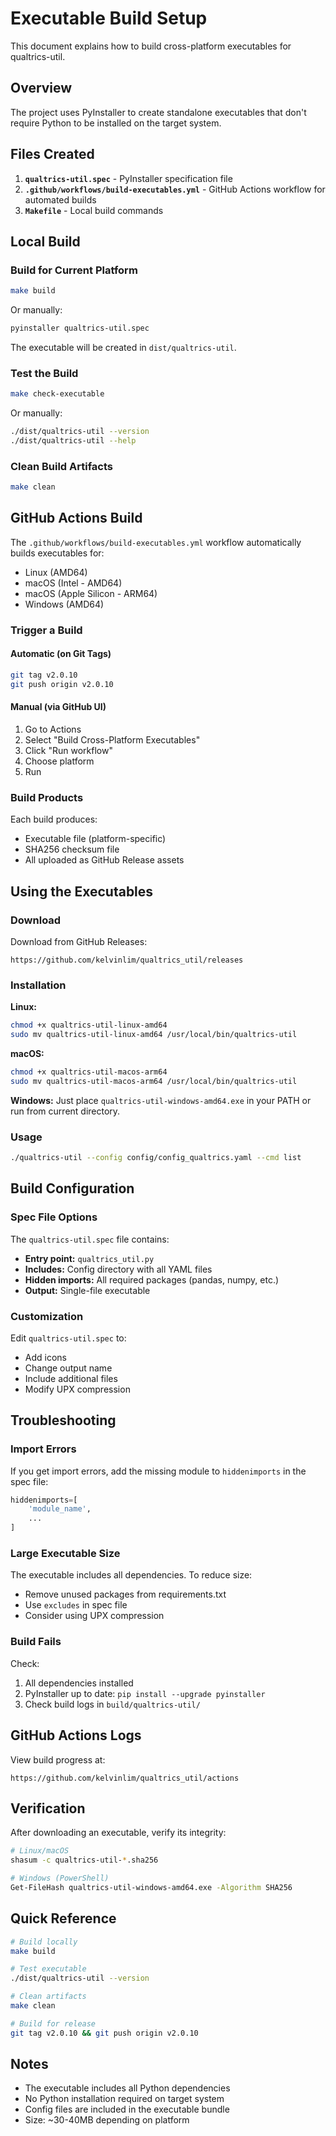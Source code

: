 # Executable Build Setup

This document explains how to build cross-platform executables for qualtrics-util.

## Overview

The project uses PyInstaller to create standalone executables that don't require Python to be installed on the target system.

## Files Created

1. **`qualtrics-util.spec`** - PyInstaller specification file
2. **`.github/workflows/build-executables.yml`** - GitHub Actions workflow for automated builds
3. **`Makefile`** - Local build commands

## Local Build

### Build for Current Platform

```bash
make build
```

Or manually:

```bash
pyinstaller qualtrics-util.spec
```

The executable will be created in `dist/qualtrics-util`.

### Test the Build

```bash
make check-executable
```

Or manually:

```bash
./dist/qualtrics-util --version
./dist/qualtrics-util --help
```

### Clean Build Artifacts

```bash
make clean
```

## GitHub Actions Build

The `.github/workflows/build-executables.yml` workflow automatically builds executables for:
- Linux (AMD64)
- macOS (Intel - AMD64)
- macOS (Apple Silicon - ARM64)
- Windows (AMD64)

### Trigger a Build

#### Automatic (on Git Tags)
```bash
git tag v2.0.10
git push origin v2.0.10
```

#### Manual (via GitHub UI)
1. Go to Actions
2. Select "Build Cross-Platform Executables"
3. Click "Run workflow"
4. Choose platform
5. Run

### Build Products

Each build produces:
- Executable file (platform-specific)
- SHA256 checksum file
- All uploaded as GitHub Release assets

## Using the Executables

### Download

Download from GitHub Releases:
```
https://github.com/kelvinlim/qualtrics_util/releases
```

### Installation

**Linux:**
```bash
chmod +x qualtrics-util-linux-amd64
sudo mv qualtrics-util-linux-amd64 /usr/local/bin/qualtrics-util
```

**macOS:**
```bash
chmod +x qualtrics-util-macos-arm64
sudo mv qualtrics-util-macos-arm64 /usr/local/bin/qualtrics-util
```

**Windows:**
Just place `qualtrics-util-windows-amd64.exe` in your PATH or run from current directory.

### Usage

```bash
./qualtrics-util --config config/config_qualtrics.yaml --cmd list
```

## Build Configuration

### Spec File Options

The `qualtrics-util.spec` file contains:

- **Entry point:** `qualtrics_util.py`
- **Includes:** Config directory with all YAML files
- **Hidden imports:** All required packages (pandas, numpy, etc.)
- **Output:** Single-file executable

### Customization

Edit `qualtrics-util.spec` to:
- Add icons
- Change output name
- Include additional files
- Modify UPX compression

## Troubleshooting

### Import Errors

If you get import errors, add the missing module to `hiddenimports` in the spec file:

```python
hiddenimports=[
    'module_name',
    ...
]
```

### Large Executable Size

The executable includes all dependencies. To reduce size:
- Remove unused packages from requirements.txt
- Use `excludes` in spec file
- Consider using UPX compression

### Build Fails

Check:
1. All dependencies installed
2. PyInstaller up to date: `pip install --upgrade pyinstaller`
3. Check build logs in `build/qualtrics-util/`

## GitHub Actions Logs

View build progress at:
```
https://github.com/kelvinlim/qualtrics_util/actions
```

## Verification

After downloading an executable, verify its integrity:

```bash
# Linux/macOS
shasum -c qualtrics-util-*.sha256

# Windows (PowerShell)
Get-FileHash qualtrics-util-windows-amd64.exe -Algorithm SHA256
```

## Quick Reference

```bash
# Build locally
make build

# Test executable
./dist/qualtrics-util --version

# Clean artifacts
make clean

# Build for release
git tag v2.0.10 && git push origin v2.0.10
```

## Notes

- The executable includes all Python dependencies
- No Python installation required on target system
- Config files are included in the executable bundle
- Size: ~30-40MB depending on platform

